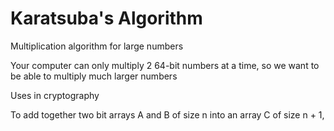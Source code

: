 # Karatsuba's Algorithm

Multiplication algorithm for large numbers

Your computer can only multiply 2 64-bit numbers at a time, so we want to be able to multiply much larger numbers

Uses in cryptography

To add together two bit arrays A and B of size n into an array C of size n + 1, 